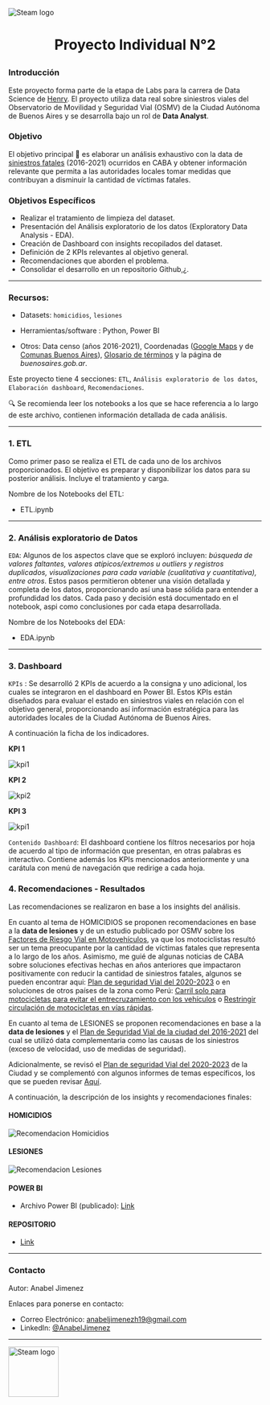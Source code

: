 ![Steam logo](./Assets/intro.jpg)

# <p align="center">Proyecto Individual N°2</p>


### Introducción 

Este proyecto forma parte de la etapa de Labs para la carrera de Data Science de [Henry](https://www.soyhenry.com/). El proyecto utiliza data real sobre siniestros viales del Observatorio de Movilidad y Seguridad Vial (OSMV) de la Ciudad Autónoma de Buenos Aires y se desarrolla bajo un rol de **Data Analyst**.

### Objetivo
El objetivo principal 🎯 es elaborar un análisis exhaustivo con la data de [siniestros fatales](https://data.buenosaires.gob.ar/dataset/victimas-siniestros-viales) (2016-2021) ocurridos en CABA y obtener información relevante que permita a las autoridades locales tomar medidas que contribuyan a disminuir la cantidad de víctimas fatales. 


### Objetivos Específicos
* Realizar el tratamiento de limpieza del dataset.
* Presentación del Análisis exploratorio de los datos (Exploratory Data Analysis - EDA).
* Creación de Dashboard con insights recopilados del dataset.
* Definición de 2 KPIs relevantes al objetivo general.
* Recomendaciones que aborden el problema.
* Consolidar el desarrollo en un repositorio Github,¿.

--- 
### Recursos:
* Datasets: `homicidios`, `lesiones`

* Herramientas/software : Python, Power BI

* Otros: Data censo (años 2016-2021), Coordenadas ([Google Maps](https://support.google.com/maps/answer/18539?hl=es-MX&co=GENIE.Platform%3DDesktop#:~:text=C%C3%B3mo%20obtener%20las%20coordenadas%20de,decimal%20en%20la%20parte%20superior) y de [Comunas Buenos Aires](https://www.argentina.gob.ar/caba/comunas)), [Glosario de términos](https://buenosaires.gob.ar/sites/default/files/2023-04/Glosario_2019_OSV.pdf) y la página de *buenosaires.gob.ar*.


Este proyecto tiene 4 secciones: `ETL`, `Análisis exploratorio de los datos`, `Elaboración dashboard`, `Recomendaciones`.

🔍 Se recomienda leer los notebooks a los que se hace referencia a lo largo de este archivo, contienen información detallada de cada análisis.

--- 

### 1. ETL
Como primer paso se realiza el ETL de cada uno de los archivos proporcionados. El objetivo es preparar y disponibilizar los datos para su posterior análisis. Incluye el tratamiento y carga.

Nombre de los Notebooks del ETL:
* ETL.ipynb


---
### 2. Análisis exploratorio de Datos 
`EDA`: Algunos de los aspectos clave que se exploró incluyen: *búsqueda de valores faltantes, valores atípicos/extremos u outliers y registros duplicados, visualizaciones para cada variable (cualitativa y cuantitativa), entre otros*. Estos pasos permitieron obtener una visión detallada y completa de los datos, proporcionando así una base sólida para entender a profundidad los datos. Cada paso y decisión está documentado en el notebook, aspi como conclusiones por cada etapa desarrollada.

Nombre de los Notebooks del EDA:
* EDA.ipynb


---
### 3. Dashboard

`KPIs` : Se desarrolló 2 KPIs de acuerdo a la consigna y uno adicional, los cuales se integraron en el dashboard en Power BI. Estos KPIs están diseñados para evaluar el estado en siniestros viales en relación con el objetivo general, proporcionando así información estratégica para las autoridades locales de la Ciudad Autónoma de Buenos Aires.

A continuación la ficha de los indicadores.

**KPI 1**

![kpi1](./Assets/kpi1.png)



**KPI 2**

![kpi2](./Assets/kpi2.png)



**KPI 3**

![kpi1](./Assets/kpi3.png)


`Contenido Dashboard`: El dashboard contiene los filtros necesarios por hoja de acuerdo al tipo de información que presentan, en otras palabras es interactivo. Contiene además los KPIs mencionados anteriormente y una carátula con menú de navegación que redirige a cada hoja. 

### 4. Recomendaciones - Resultados

Las recomendaciones se realizaron en base a los insights del análisis. 

En cuanto al tema de HOMICIDIOS se proponen recomendaciones en base a la **data de lesiones** y de un estudio publicado por OSMV sobre los [Factores de Riesgo Vial en Motovehículos](https://buenosaires.gob.ar/sites/default/files/2023-08/Sexto%20estudio%20observacional%20_casco_OMSV.pdf), ya que los motociclistas resultó ser un tema preocupante por la cantidad de víctimas fatales que representa a lo largo de los años. Asimismo, me guié de algunas noticias de CABA sobre soluciones efectivas hechas en años anteriores que impactaron positivamente con reducir la cantidad de siniestros fatales, algunos se pueden encontrar aqui: [Plan de seguridad Vial del 2020-2023](https://buenosaires.gob.ar/movilidad/plan-de-seguridad-vial/plan-de-seguridad-vial-de-la-ciudad-2020-2023) o en soluciones de otros países de la zona como Perú: [Carril solo para motocicletas para evitar el entrecruzamiento con los vehículos](https://gestion.pe/peru/rutas-de-lima-panamericana-norte-y-sur-donde-se-registran-el-mayor-numero-de-incidentes-noticia/) o [Restringir circulación de motocicletas en vías rápidas](https://larepublica.pe/sociedad/2023/08/22/costa-verde-por-que-las-motocicletas-estan-prohibidas-en-el-circuito-de-playas-269236).

En cuanto al tema de LESIONES se proponen recomendaciones en base a la **data de lesiones** y el [Plan de Seguridad Vial de la ciudad del 2016-2021](https://buenosaires.gob.ar/movilidad/plan-de-seguridad-vial/plan-de-seguridad-vial-de-la-ciudad) del cual se utilizó data complementaria como las causas de los siniestros (exceso de velocidad, uso de medidas de seguridad). 

Adicionalmente, se revisó el [Plan de seguridad Vial del 2020-2023](https://buenosaires.gob.ar/movilidad/plan-de-seguridad-vial/plan-de-seguridad-vial-de-la-ciudad-2020-2023) de la Ciudad y se complementó con algunos informes de temas específicos, los que se pueden revisar [Aquí](https://buenosaires.gob.ar/jefaturadegabinete/movilidad/investigaciones-de-seguridad-vial).

A continuación, la descripción de los insights y recomendaciones finales:

#### HOMICIDIOS
![Recomendacion Homicidios](./Assets/RecomendacionHomicidios.png)

#### LESIONES
![Recomendacion Lesiones](./Assets/Recomendacion%20Lesiones.png)

#### POWER BI
* Archivo Power BI (publicado): [Link](https://goo.su/s56pi)

#### REPOSITORIO
* [Link](https://github.com/SAnabel-Jimenez/PI-02-DataAnalytics-SAJ.git)

---
### Contacto
Autor: Anabel Jimenez

Enlaces para ponerse en contacto:
  - Correo Electrónico: [anabeljimenezh19@gmail.com](mailto:tu@email.com)
  - LinkedIn: [@AnabelJimenez](https://twitter.com/NuestraCuenta)
--- 
<img src="./Assets/logohenry.jpg" alt="Steam logo" align="left" width="100"/> 



